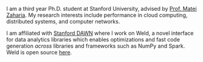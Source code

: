 I am a third year Ph.D. student at Stanford University, advised by [Prof.
Matei Zaharia](https://cs.stanford.edu/~matei/). My research interests include
performance in cloud computing, distributed systems, and computer networks.

I am affiliated with [Stanford DAWN](http://dawn.cs.stanford.edu) where I work
on Weld, a novel interface for data analytics libraries which enables
optimizations and fast code generation *across* libraries and frameworks such
as NumPy and Spark. Weld is open source [here](http://weld.stanford.edu).

